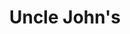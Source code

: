 ---
title: "Uncle John's"
url: /quezon-city/uncle-johns-e-rodriguez-sr-avenue/
shop: Lebensmittel
---